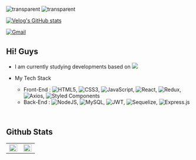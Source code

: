 ![transparent](https://capsule-render.vercel.app/api?type=transparent&fontColor=703ee5&text=🧸%20Hi%20Guys!%20I'm%20Seo-B%20👋&height=150&fontSize=60&descAlignY=80&descAlign=70)
![transparent](https://capsule-render.vercel.app/api?type=transparent&fontColor=FF6666&descSize=23&desc=como%20una%20abeja!%20🐝%20오늘보다%20one%20more%20thing!&descAlign=70)


[![Velog's GitHub stats](https://velog-readme-stats.vercel.app/api/badge?name=My%20Velog)](https://velog.io/@seo-b)

<a href="mailto:abejaseop@gmail.com" target="_blank">
<img src=https://img.shields.io/badge/Send%20GMail-D14836?&style=for-the-badge&logo=Gmail&logoColor=white alt=Gmail style="margin-bottom: 3px;" />
</a>

<br/>


## Hi! Guys

* I am currently studying developments based on <img src="https://img.shields.io/badge/Javascript-ffb13b?style=flat-square&logo=javascript&logoColor=white"/></a>

* My Tech Stack 
  - Front-End : ![HTML5](https://img.shields.io/badge/html5-%23E34F26.svg?style=for-the-badge&logo=html5&logoColor=white),
![CSS3](https://img.shields.io/badge/css3-%231572B6.svg?style=for-the-badge&logo=css3&logoColor=white),
![JavaScript](https://img.shields.io/badge/javascript-%23323330.svg?style=for-the-badge&logo=javascript&logoColor=%23F7DF1E),
![React](https://img.shields.io/badge/react-%2320232a.svg?style=for-the-badge&logo=react&logoColor=%2361DAFB),
![Redux](https://img.shields.io/badge/redux-%23593d88.svg?style=for-the-badge&logo=redux&logoColor=white),
![Axios](https://img.shields.io/badge/Axios-6236FF?style=for-the-badge&logo=axios&logoColor=white),
![Styled Components](https://img.shields.io/badge/styled--components-DB7093?style=for-the-badge&logo=styled-components&logoColor=white)
  - Back-End : ![NodeJS](https://img.shields.io/badge/node.js-6DA55F?style=for-the-badge&logo=node.js&logoColor=white),
![MySQL](https://img.shields.io/badge/mysql-%2300f.svg?style=for-the-badge&logo=mysql&logoColor=white),
![JWT](https://img.shields.io/badge/JWT-black?style=for-the-badge&logo=JSON%20web%20tokens),
![Sequelize](https://img.shields.io/badge/Sequelize-52B0E7?style=for-the-badge&logo=Sequelize&logoColor=white),
![Express.js](https://img.shields.io/badge/express.js-%23404d59.svg?style=for-the-badge&logo=express&logoColor=%2361DAFB) 
<!-- 
<img src="https://img.shields.io/badge/HTML5-E34F26?style=flat-square&logo=HTML5&logoColor=white"/></a>,
<img src="https://img.shields.io/badge/CSS-1572B6?style=flat-square&logo=CSS3&logoColor=white"/></a>,
<img src="https://img.shields.io/badge/React-61DAFB?style=flat-square&logo=React&logoColor=black"/></a>,
<img src="https://img.shields.io/badge/Node.js-339933?style=flat-square&logo=Node.js&logoColor=white"/></a>,
<img src="https://img.shields.io/badge/Express-000000?style=flat-square&logo=Express&logoColor=white"/></a>, 
<img src="https://img.shields.io/badge/MySQL-4479A1?style=flat-square&logo=MySQL&logoColor=white"/></a>
<code><img height="20" src="https://raw.githubusercontent.com/github/explore/80688e429a7d4ef2fca1e82350fe8e3517d3494d/topics/javascript/javascript.png"></code>
<code><img height="20" src="https://raw.githubusercontent.com/github/explore/80688e429a7d4ef2fca1e82350fe8e3517d3494d/topics/typescript/typescript.png"></code>
<code><img height="20" src="https://raw.githubusercontent.com/github/explore/80688e429a7d4ef2fca1e82350fe8e3517d3494d/topics/react/react.png"></code>
<code><img height="20" src="https://raw.githubusercontent.com/github/explore/80688e429a7d4ef2fca1e82350fe8e3517d3494d/topics/nodejs/nodejs.png"></code>    
   -->


<br/>

## Github Stats 
<table style="margin: 0 auto;"><tr><td valign="top" width="50%">
  
<img src="https://github-readme-stats.vercel.app/api?username=seo-B&show_icons=true&theme=buefy&hide_border=true" align="left" style="width: 98%" />

</td><td valign="top" width="50%">
<img src="https://github-readme-stats.vercel.app/api/top-langs/?username=seo-B&hide_border=true&layout=compact&hide=html, ruby" align="left" style="width: 98%" />

</td></tr></table>  
<br/>

<!-- 
## Algolithm Challenges

<table style="margin: 0 auto;"><tr><td valign="top" width="50%">
  
<img src="http://mazassumnida.wtf/api/v2/generate_badge?boj=seo_b&show_icons=true&theme=buefy&hide_border=true" align="left" style="width: 98%" />
   -->

